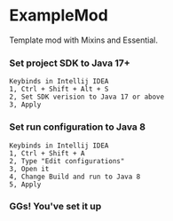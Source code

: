# ExampleMod
Template mod with Mixins and Essential.

### Set project SDK to Java 17+ 
```
Keybinds in Intellij IDEA
1, Ctrl + Shift + Alt + S
2, Set SDK verision to Java 17 or above
3, Apply
```

### Set run configuration to Java 8
```
Keybinds in Intellij IDEA
1, Ctrl + Shift + A
2, Type "Edit configurations"
3, Open it
4, Change Build and run to Java 8
5, Apply
```

### GGs! You've set it up
